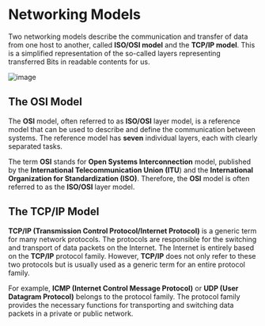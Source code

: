# Networking Models

Two networking models describe the communication and transfer of data from one host to another, called **ISO/OSI model** and the **TCP/IP model**. This is a simplified representation of the so-called layers representing transferred Bits in readable contents for us.

![image](https://github.com/user-attachments/assets/b6cbcf95-2a12-46a5-8ae0-cf2dab22ad54)

## The OSI Model

The **OSI** model, often referred to as **ISO/OSI** layer model, is a reference model that can be used to describe and define the communication between systems. The reference model has **seven** individual layers, each with clearly separated tasks.

The term **OSI** stands for **Open Systems Interconnection** model, published by the **International Telecommunication Union (ITU**) and the **International Organization for Standardization (ISO)**. Therefore, the **OSI** model is often referred to as the **ISO/OSI** layer model.

## The TCP/IP Model

**TCP/IP (Transmission Control Protocol/Internet Protocol)** is a generic term for many network protocols. The protocols are responsible for the switching and transport of data packets on the Internet. The Internet is entirely based on the **TCP/IP** protocol family. However, **TCP/IP** does not only refer to these two protocols but is usually used as a generic term for an entire protocol family.

For example, **ICMP (Internet Control Message Protocol)** or **UDP (User Datagram Protocol)** belongs to the protocol family. The protocol family provides the necessary functions for transporting and switching data packets in a private or public network.


